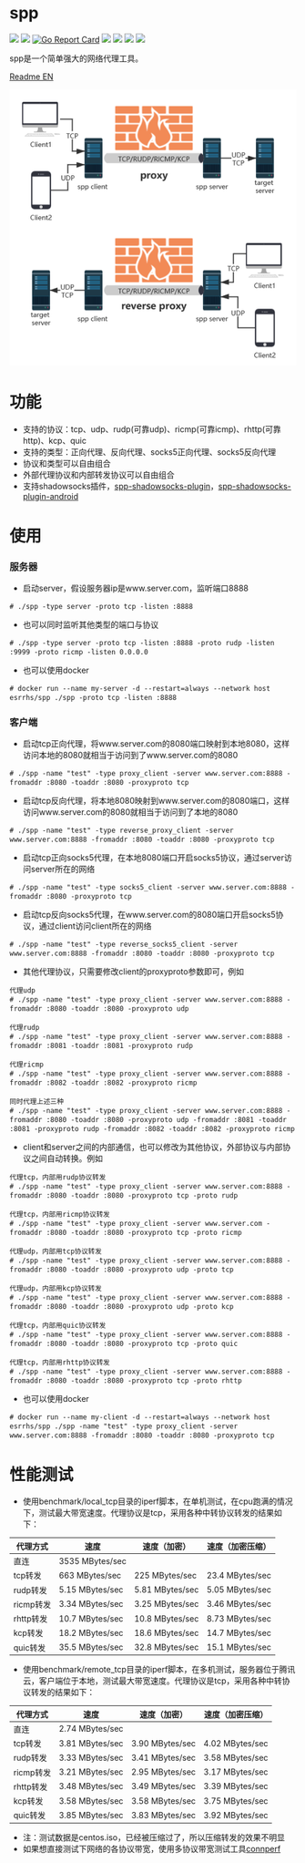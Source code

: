 # spp

[<img src="https://img.shields.io/github/license/esrrhs/spp">](https://github.com/esrrhs/spp)
[<img src="https://img.shields.io/github/languages/top/esrrhs/spp">](https://github.com/esrrhs/spp)
[![Go Report Card](https://goreportcard.com/badge/github.com/esrrhs/spp)](https://goreportcard.com/report/github.com/esrrhs/spp)
[<img src="https://img.shields.io/github/v/release/esrrhs/spp">](https://github.com/esrrhs/spp/releases)
[<img src="https://img.shields.io/github/downloads/esrrhs/spp/total">](https://github.com/esrrhs/spp/releases)
[<img src="https://img.shields.io/docker/pulls/esrrhs/spp">](https://hub.docker.com/repository/docker/esrrhs/spp)
[<img src="https://img.shields.io/github/workflow/status/esrrhs/spp/Go">](https://github.com/esrrhs/spp/actions)

spp是一个简单强大的网络代理工具。

[Readme EN](./README_EN.md)

![image](show.png)

# 功能
* 支持的协议：tcp、udp、rudp(可靠udp)、ricmp(可靠icmp)、rhttp(可靠http)、kcp、quic
* 支持的类型：正向代理、反向代理、socks5正向代理、socks5反向代理
* 协议和类型可以自由组合
* 外部代理协议和内部转发协议可以自由组合
* 支持shadowsocks插件，[spp-shadowsocks-plugin](https://github.com/esrrhs/spp-shadowsocks-plugin)，[spp-shadowsocks-plugin-android](https://github.com/esrrhs/spp-shadowsocks-plugin-android)

# 使用
### 服务器
* 启动server，假设服务器ip是www.server.com，监听端口8888
```
# ./spp -type server -proto tcp -listen :8888
```
* 也可以同时监听其他类型的端口与协议
```
# ./spp -type server -proto tcp -listen :8888 -proto rudp -listen :9999 -proto ricmp -listen 0.0.0.0
```
* 也可以使用docker
```
# docker run --name my-server -d --restart=always --network host esrrhs/spp ./spp -proto tcp -listen :8888
```
### 客户端
* 启动tcp正向代理，将www.server.com的8080端口映射到本地8080，这样访问本地的8080就相当于访问到了www.server.com的8080
```
# ./spp -name "test" -type proxy_client -server www.server.com:8888 -fromaddr :8080 -toaddr :8080 -proxyproto tcp
```
* 启动tcp反向代理，将本地8080映射到www.server.com的8080端口，这样访问www.server.com的8080就相当于访问到了本地的8080
```
# ./spp -name "test" -type reverse_proxy_client -server www.server.com:8888 -fromaddr :8080 -toaddr :8080 -proxyproto tcp
```
* 启动tcp正向socks5代理，在本地8080端口开启socks5协议，通过server访问server所在的网络
```
# ./spp -name "test" -type socks5_client -server www.server.com:8888 -fromaddr :8080 -proxyproto tcp
```
* 启动tcp反向socks5代理，在www.server.com的8080端口开启socks5协议，通过client访问client所在的网络
```
# ./spp -name "test" -type reverse_socks5_client -server www.server.com:8888 -fromaddr :8080 -toaddr :8080 -proxyproto tcp
```
* 其他代理协议，只需要修改client的proxyproto参数即可，例如
```
代理udp
# ./spp -name "test" -type proxy_client -server www.server.com:8888 -fromaddr :8080 -toaddr :8080 -proxyproto udp

代理rudp
# ./spp -name "test" -type proxy_client -server www.server.com:8888 -fromaddr :8081 -toaddr :8081 -proxyproto rudp

代理ricmp
# ./spp -name "test" -type proxy_client -server www.server.com:8888 -fromaddr :8082 -toaddr :8082 -proxyproto ricmp

同时代理上述三种
# ./spp -name "test" -type proxy_client -server www.server.com:8888 -fromaddr :8080 -toaddr :8080 -proxyproto udp -fromaddr :8081 -toaddr :8081 -proxyproto rudp -fromaddr :8082 -toaddr :8082 -proxyproto ricmp

```
* client和server之间的内部通信，也可以修改为其他协议，外部协议与内部协议之间自动转换。例如
```
代理tcp，内部用rudp协议转发
# ./spp -name "test" -type proxy_client -server www.server.com:8888 -fromaddr :8080 -toaddr :8080 -proxyproto tcp -proto rudp

代理tcp，内部用ricmp协议转发
# ./spp -name "test" -type proxy_client -server www.server.com -fromaddr :8080 -toaddr :8080 -proxyproto tcp -proto ricmp

代理udp，内部用tcp协议转发
# ./spp -name "test" -type proxy_client -server www.server.com:8888 -fromaddr :8080 -toaddr :8080 -proxyproto udp -proto tcp

代理udp，内部用kcp协议转发
# ./spp -name "test" -type proxy_client -server www.server.com:8888 -fromaddr :8080 -toaddr :8080 -proxyproto udp -proto kcp

代理tcp，内部用quic协议转发
# ./spp -name "test" -type proxy_client -server www.server.com:8888 -fromaddr :8080 -toaddr :8080 -proxyproto tcp -proto quic

代理tcp，内部用rhttp协议转发
# ./spp -name "test" -type proxy_client -server www.server.com:8888 -fromaddr :8080 -toaddr :8080 -proxyproto tcp -proto rhttp
```
* 也可以使用docker
```
# docker run --name my-client -d --restart=always --network host esrrhs/spp ./spp -name "test" -type proxy_client -server www.server.com:8888 -fromaddr :8080 -toaddr :8080 -proxyproto tcp
```

# 性能测试
* 使用benchmark/local_tcp目录的iperf脚本，在单机测试，在cpu跑满的情况下，测试最大带宽速度。代理协议是tcp，采用各种中转协议转发的结果如下：

|     代理方式   | 速度  | 速度（加密）  | 速度（加密压缩）  |
|--------------|----------|----------|----------|
| 直连 | 3535 MBytes/sec | | |
| tcp转发 | 663 MBytes/sec | 225 MBytes/sec | 23.4 MBytes/sec |
| rudp转发 | 5.15 MBytes/sec | 5.81 MBytes/sec | 5.05 MBytes/sec|
| ricmp转发 | 3.34 MBytes/sec | 3.25 MBytes/sec|3.46 MBytes/sec |
| rhttp转发 | 10.7 MBytes/sec | 10.8 MBytes/sec| 8.73 MBytes/sec|
| kcp转发 | 18.2 MBytes/sec | 18.6 MBytes/sec| 14.7 MBytes/sec|
| quic转发 | 35.5 MBytes/sec | 32.8 MBytes/sec|15.1 MBytes/sec |

* 使用benchmark/remote_tcp目录的iperf脚本，在多机测试，服务器位于腾讯云，客户端位于本地，测试最大带宽速度。代理协议是tcp，采用各种中转协议转发的结果如下：

|     代理方式   | 速度  |速度（加密）  | 速度（加密压缩）  |
|--------------|----------|----------|----------|
| 直连 | 2.74 MBytes/sec | | |
| tcp转发 | 3.81 MBytes/sec |3.90 MBytes/sec | 4.02 MBytes/sec|
| rudp转发 | 3.33 MBytes/sec | 3.41 MBytes/sec| 3.58 MBytes/sec|
| ricmp转发 | 3.21 MBytes/sec | 2.95 MBytes/sec| 3.17 MBytes/sec|
| rhttp转发 | 3.48 MBytes/sec |3.49 MBytes/sec |3.39 MBytes/sec |
| kcp转发 | 3.58 MBytes/sec |3.58 MBytes/sec | 3.75 MBytes/sec |
| quic转发 | 3.85 MBytes/sec | 3.83 MBytes/sec | 3.92 MBytes/sec |


* 注：测试数据是centos.iso，已经被压缩过了，所以压缩转发的效果不明显
* 如果想直接测试下网络的各协议带宽，使用多协议带宽测试工具[connperf](https://github.com/esrrhs/connperf)

